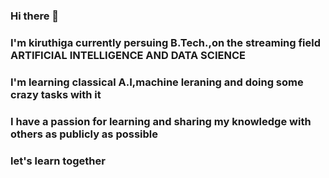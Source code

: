 ### Hi there 👋
### I'm kiruthiga currently persuing B.Tech.,on the streaming field ARTIFICIAL INTELLIGENCE AND DATA SCIENCE
### I'm learning  classical A.I,machine leraning and doing some crazy tasks with it 
### I have a passion for learning and sharing my knowledge with others as publicly as possible
### let's learn together
